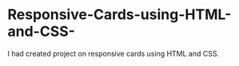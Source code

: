 # Responsive-Cards-using-HTML-and-CSS-
I had created project on responsive cards using HTML and CSS.
